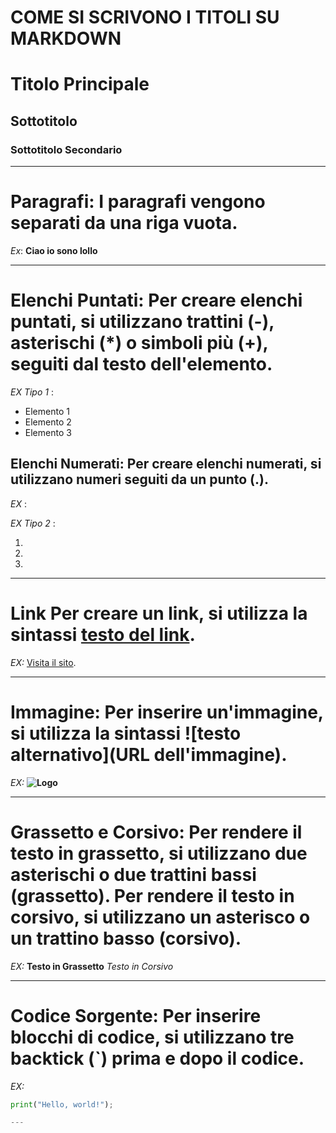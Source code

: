 # COME SI SCRIVONO I TITOLI SU MARKDOWN

# Titolo Principale

## Sottotitolo

### Sottotitolo Secondario

---

# Paragrafi: I paragrafi vengono separati da una riga vuota.

_Ex_: **Ciao io sono lollo**

---

# Elenchi Puntati: Per creare elenchi puntati, si utilizzano trattini (-), asterischi (\*) o simboli più (+), seguiti dal testo dell'elemento.

_EX Tipo 1_ :

- Elemento 1
- Elemento 2
- Elemento 3

## Elenchi Numerati: Per creare elenchi numerati, si utilizzano numeri seguiti da un punto (.).

_EX_ :

_EX Tipo 2_ :

1.
2.
3.

---

# Link Per creare un link, si utilizza la sintassi [testo del link](URL).

_EX:_
[Visita il sito](https://www.example.com).

---

# Immagine: Per inserire un'immagine, si utilizza la sintassi ![testo alternativo](URL dell'immagine).

_EX:_
**![Logo](https://www.example.com/logo.png)**

---

# Grassetto e Corsivo: Per rendere il testo in grassetto, si utilizzano due asterischi o due trattini bassi (grassetto). Per rendere il testo in corsivo, si utilizzano un asterisco o un trattino basso (corsivo).

_EX:_
**Testo in Grassetto**
_Testo in Corsivo_

---

# Codice Sorgente: Per inserire blocchi di codice, si utilizzano tre backtick (`) prima e dopo il codice.

_EX:_

```python
print("Hello, world!");

---
```
